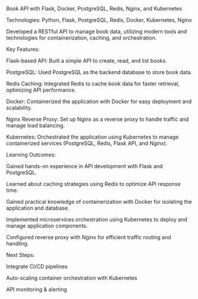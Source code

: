 Book API with Flask, Docker, PostgreSQL, Redis, Nginx, and Kubernetes



Technologies: Python, Flask, PostgreSQL, Redis, Docker, Kubernetes, Nginx



Developed a RESTful API to manage book data, utilizing modern tools and technologies for containerization, caching, and orchestration.



Key Features:

Flask-based API: Built a simple API to create, read, and list books.

PostgreSQL: Used PostgreSQL as the backend database to store book data.

Redis Caching: Integrated Redis to cache book data for faster retrieval, optimizing API performance.

Docker: Containerized the application with Docker for easy deployment and scalability.

Nginx Reverse Proxy: Set up Nginx as a reverse proxy to handle traffic and manage load balancing.

Kubernetes: Orchestrated the application using Kubernetes to manage containerized services (PostgreSQL, Redis, Flask API, and Nginx).




Learning Outcomes:

Gained hands-on experience in API development with Flask and PostgreSQL.

Learned about caching strategies using Redis to optimize API response time.

Gained practical knowledge of containerization with Docker for isolating the application and database.

Implemented microservices orchestration using Kubernetes to deploy and manage application components.

Configured reverse proxy with Nginx for efficient traffic routing and handling.



Next Steps:

Integrate CI/CD pipelines 

Auto-scaling container orchestration with Kubernetes 

API monitoring & alerting 

